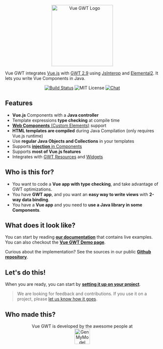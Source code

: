 <p align="center">
    <a href="https://vuegwt.github.io/vue-gwt/">
        <img src="https://vuegwt.github.io/vue-gwt/resources/images/VueGWTLogo.png" alt="Vue GWT Logo" width="200"/>
    </a>
</p>

Vue GWT integrates [Vue.js](https://vuejs.org/) with [GWT 2.9](http://www.gwtproject.org/) using [JsInterop](https://github.com/google/jsinterop-base) and [Elemental2](https://github.com/google/elemental2).
It lets you write Vue Components in Java.

<p align="center">
    <a href="https://travis-ci.org/Axellience/vue-gwt"><img src="https://travis-ci.org/Axellience/vue-gwt.svg?branch=develop" alt="Build Status"/></a>
    <img src="https://img.shields.io/badge/license-MIT-blue.svg" alt="MIT License"/>
    <a href="https://gitter.im/Axellience/vue-gwt"><img src="https://img.shields.io/gitter/room/nwjs/nw.js.svg" alt="Chat"/></a>
</p>


## Features

* **Vue.js** Components with a **Java controller**
* Template expressions **type checking** at compile time
* [**Web Components** (Custom Elements)](https://vuegwt.github.io/vue-gwt/guide/advanced/custom-elements.html) support
* **HTML templates are compiled** during Java Compilation (only requires Vue.js runtime)
* Use **regular Java Objects and Collections** in your templates
* Supports [**injection** in Components](https://vuegwt.github.io/vue-gwt/guide/essentials/dependency-injection.html)
* Supports **most of Vue.js features**
* Integrates with [GWT Resources](https://vuegwt.github.io/vue-gwt/guide/gwt-integration/client-bundles-and-styles.html) and [Widgets](https://vuegwt.github.io/vue-gwt/guide/gwt-integration/widgets.html)

## Who is this for?

* You want to code a **Vue app with type checking**, and take advantage of GWT optimizations.
* You have **GWT app**, and you want an **easy way to write views** with **2-way data binding**.
* You have a **Vue app** and you need to **use a Java library in some Components**.

## What does it look like?

You can start by reading **[our documentation](https://vuegwt.github.io/vue-gwt/guide/)** that contains live examples.
You can also checkout the **[Vue GWT Demo page](https://vuegwt.github.io/vue-gwt-demo/)**.

Curious about the implementation? See the sources in our public **[Github repository](https://github.com/Axellience/vue-gwt)**.

## Let's do this!

When you are ready, you can start by **[setting it up on your project](https://vuegwt.github.io/vue-gwt/guide/project-setup.html)**.

> We are looking for feedback and contributions.
If you use it on a project, please [let us know how it goes](https://gitter.im/VueGWT/vue-gwt).

## Who made this?

<p align="center">
    Vue GWT is developed by the awesome people at<br/>
    <a href="https://www.genmymodel.com" target="_blank">
        <img src="https://vuegwt.github.io/vue-gwt/resources/images/GenMyModel-Logo-Black.png" alt="GenMyModel" height="50"/>
    </a>
</p>

